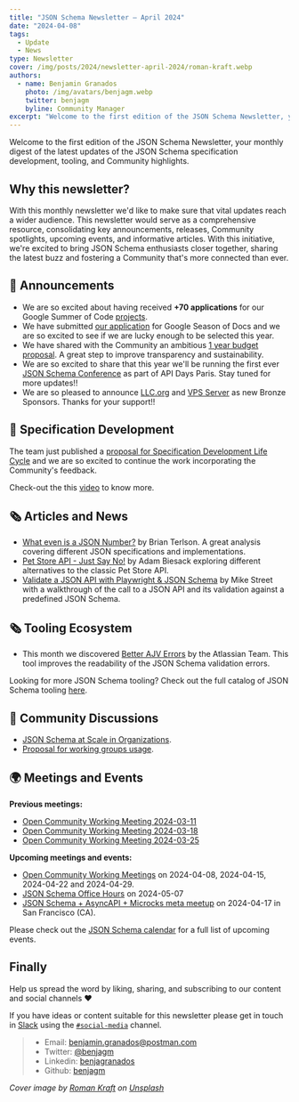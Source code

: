 ```yaml
---
title: "JSON Schema Newsletter – April 2024"
date: "2024-04-08"
tags:
  - Update
  - News
type: Newsletter
cover: /img/posts/2024/newsletter-april-2024/roman-kraft.webp
authors:
  - name: Benjamin Granados
    photo: /img/avatars/benjagm.webp
    twitter: benjagm
    byline: Community Manager
excerpt: "Welcome to the first edition of the JSON Schema Newsletter, your monthly digest of the latest updates of the JSON Schema specification development, tooling, and Community highlights."
---
```


Welcome to the first edition of the JSON Schema Newsletter, your monthly digest of the latest updates of the JSON Schema specification development, tooling, and Community highlights.

## Why this newsletter?

With this monthly newsletter we'd like to make sure that vital updates reach a wider audience. This newsletter would serve as a comprehensive resource, consolidating key announcements, releases, Community spotlights, upcoming events, and informative articles. With this initiative, we're excited to bring JSON Schema enthusiasts closer together, sharing the latest buzz and fostering a Community that's more connected than ever.

## 📢 Announcements

* We are so excited about having received **+70 applications** for our Google Summer of Code [projects](https://github.com/json-schema-org/community/blob/main/programs/mentoring/gsoc/gsoc-2024.md).
* We have submitted [our application](https://github.com/orgs/json-schema-org/discussions/687) for Google Season of Docs and we are so excited to see if we are lucky enough to be selected this year.
* We have shared with the Community an ambitious [1 year budget proposal](https://github.com/orgs/json-schema-org/discussions/692). A great step to improve transparency and sustainability. 
* We are so excited to share that this year we'll be running the first ever [JSON Schema Conference](https://github.com/orgs/json-schema-org/discussions/690) as part of API Days Paris. Stay tuned for more updates!!
* We are so pleased to announce [LLC.org](https://www.llc.org/) and [VPS Server](https://www.vpsserver.com/en-us/) as new Bronze Sponsors. Thanks for your support!!

## 🎯 Specification Development

The team just published a [proposal for Specification Development Life Cycle](https://github.com/orgs/json-schema-org/discussions/671) and we are so excited to continue the work incorporating the Community's feedback. 

Check-out the this [video](https://www.youtube.com/watch?v=NxPsMQHpG0k&t=700s) to know more.

## 🗞 Articles and News

* [What even is a JSON Number?](https://blog.trl.sn/blog/what-is-a-json-number/) by Brian Terlson. A great analysis covering different JSON specifications and implementations.  
* [Pet Store API - Just Say No!](https://apidesignmatters.substack.com/p/pet-store-api-just-say-no) by Adam Biesack exploring different alternatives to the classic Pet Store API.
* [Validate a JSON API with Playwright & JSON Schema](https://www.mikestreety.co.uk/blog/validate-a-json-api-with-playwright-and-json-schema/) by Mike Street with a walkthrough of the call to a JSON API and its validation against a predefined JSON Schema.

## 🗞 Tooling Ecosystem

* This month we discovered [Better AJV Errors](https://github.com/atlassian/better-ajv-errors) by the Atlassian Team. This tool improves the readability of the JSON Schema validation errors.

Looking for more JSON Schema tooling? Check out the full catalog of JSON Schema tooling [here](https://json-schema.org/implementations).

## 💬 Community Discussions

* [JSON Schema at Scale in Organizations](https://github.com/orgs/json-schema-org/discussions/689).
* [Proposal for working groups usage](https://github.com/json-schema-org/community/issues/691).

## 🌍 Meetings and Events
**Previous meetings:**
* [Open Community Working Meeting 2024-03-11](https://github.com/json-schema-org/community/issues/662)
* [Open Community Working Meeting 2024-03-18](https://github.com/json-schema-org/community/issues/672)
* [Open Community Working Meeting 2024-03-25](https://github.com/json-schema-org/community/issues/676)

**Upcoming meetings and events:**
* [Open Community Working Meetings](https://github.com/orgs/json-schema-org/discussions/35) on 2024-04-08, 2024-04-15, 2024-04-22 and 2024-04-29.
* [JSON Schema Office Hours](https://github.com/orgs/json-schema-org/discussions/34/) on 2024-05-07
* [JSON Schema + AsyncAPI + Microcks meta meetup](https://www.eventbrite.com/e/json-schema-asyncapi-microcks-meta-meetup-tickets-877493947017) on 2024-04-17 in San Francisco (CA).

Please check out the [JSON Schema calendar](https://calendar.google.com/calendar/u/0/embed?src=c_8r4g9r3etmrmt83fm2gljbatos@group.calendar.google.com) for a full list of upcoming events.

## Finally 

Help us spread the word by liking, sharing, and subscribing to our content and social channels ❤️

If you have ideas or content suitable for this newsletter please get in touch in [Slack](https://json-schema.org/slack) using the [`#social-media`](https://json-schema.slack.com/archives/C04MT59DCAY) channel.


>* Email: benjamin.granados@postman.com
>* Twitter: [@benjagm](https://www.twitter.com/benjagm)
>* Linkedin: [benjagranados](https://www.linkedin.com/in/benjagranados/)
>* Github: [benjagm](https://github.com/benjagm)

_Cover image by [Roman Kraft](https://unsplash.com/@iamromankraft) on [Unsplash](https://unsplash.com/photos/man-sitting-on-bench-reading-newspaper-_Zua2hyvTBk)_
